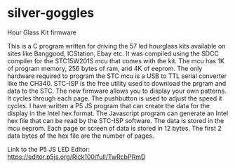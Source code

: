 # silver-goggles
Hour Glass Kit firmware

This is a C program written for driving the 57 led hourglass kits available on sites like Banggood, ICStation, Ebay etc. It was compiled using the SDCC compiler for the STC15W201S mcu that comes with the kit. The mcu has 1K of program memory, 256 bytes of ram, and 4K of eeprom. The only hardware required to program the STC mcu is a USB to TTL serial converter like the CH340. STC-ISP is the free utility used to download the prgram and data to the STC. The new firmware allows you to display your own patterns. It cycles through each page. The pushbutton is used to adjust the speed it cycles. I have written a P5 JS program that can create the data for the display in the Intel hex format. The Javascript program can generate an Intel hex file that can be read by the STC-ISP software. The data is stored in the mcu eeprom. Each page or screen of data is stored in 12 bytes. The first 2 data bytes of the hex file are the number of pages.

Link to the P5 JS LED Editor:
https://editor.p5js.org/Rick100/full/TwRcbPRmD

